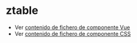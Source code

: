 # ztable

 - Ver [contenido de fichero de componente Vue](./ztable.vue)
 - Ver [contenido de fichero de componente CSS](./ztable.scss)
